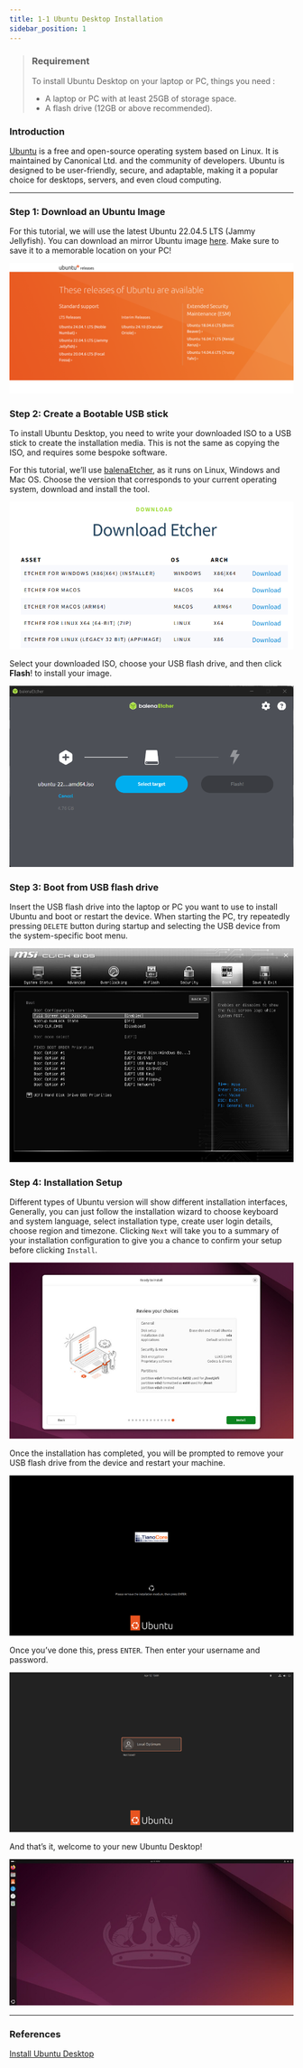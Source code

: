 ```yaml
---
title: 1-1 Ubuntu Desktop Installation
sidebar_position: 1
---
```


> ### Requirement 
> To install Ubuntu Desktop on your laptop or PC, things you need :
> - A laptop or PC with at least 25GB of storage space.
> - A flash drive (12GB or above recommended).

### Introduction
[Ubuntu](https://www.youtube.com/watch?v=q5yM4ZYwB_s) is a free and open-source operating system based on Linux. It is maintained by Canonical Ltd. and the community of developers. Ubuntu is designed to be user-friendly, secure, and adaptable, making it a popular choice for desktops, servers, and even cloud computing.

---

### Step 1: Download an Ubuntu Image
For this tutorial, we will use the latest Ubuntu 22.04.5 LTS (Jammy Jellyfish). You can download an mirror Ubuntu image [here](https://mirror.twds.com.tw/ubuntu-releases/). Make sure to save it to a memorable location on your PC! 

![alt text](./img/1-1.png)

### Step 2: Create a Bootable USB stick
To install Ubuntu Desktop, you need to write your downloaded ISO to a USB stick to create the installation media. This is not the same as copying the ISO, and requires some bespoke software.  

For this tutorial, we’ll use [balenaEtcher](https://etcher.balena.io/#download-etcher), as it runs on Linux, Windows and Mac OS. Choose the version that corresponds to your current operating system, download and install the tool.

![website](./img/1-2.png)

Select your downloaded ISO, choose your USB flash drive, and then click **Flash**! to install your image.

![website](./img/1-3.png)  

### Step 3: Boot from USB flash drive
Insert the USB flash drive into the laptop or PC you want to use to install Ubuntu and boot or restart the device. When starting the PC, try repeatedly pressing `DELETE` button during startup and selecting the USB device from the system-specific boot menu.

![website](./img/1-8.png)

### Step 4: Installation Setup
Different types of Ubuntu version will show different installation interfaces, Generally, you can just follow the installation wizard to choose keyboard and system language, select installation type, create user login details, choose region and timezone. Clicking `Next` will take you to a summary of your installation configuration to give you a chance to confirm your setup before clicking `Install`.

![website](./img/1-4.jpeg)

Once the installation has completed, you will be prompted to remove your USB flash drive from the device and restart your machine. 

![website](./img/1-5.png)

Once you’ve done this, press `ENTER`. Then enter your username and password.

![website](./img/1-6.png)

And that’s it, welcome to your new Ubuntu Desktop!

![website](./img/1-7.jpeg)

---

### References
[Install Ubuntu Desktop](https://ubuntu.com/tutorials/install-ubuntu-desktop#1-overview)
